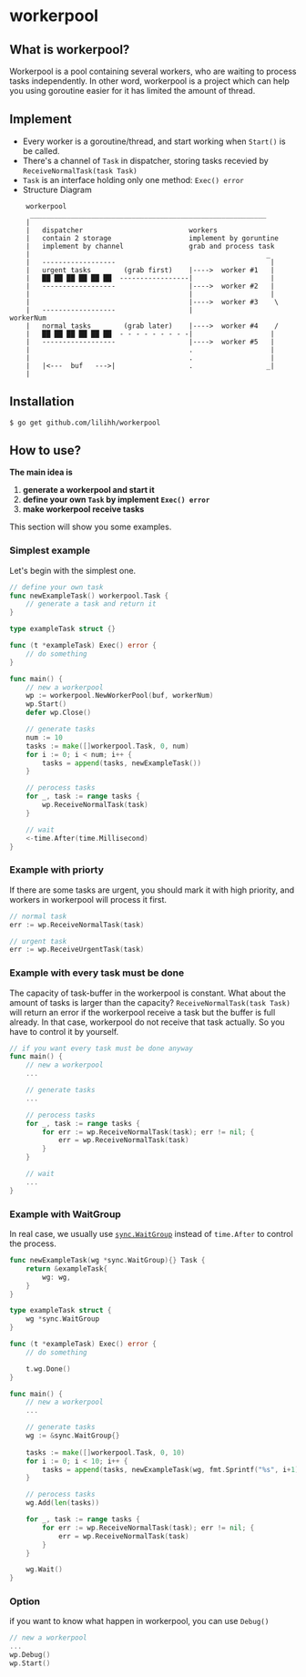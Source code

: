 # workerpool

## What is workerpool?
Workerpool is a pool containing several workers, who are waiting to process tasks independently. In other word, workerpool is a project which can help you using goroutine easier for it has limited the amount of thread.

## Implement
* Every worker is a goroutine/thread, and start working when `Start()` is be called.
* There's a channel of `Task` in dispatcher, storing tasks recevied by `ReceiveNormalTask(task Task)`
* `Task` is an interface holding only one method: `Exec() error`
* Structure Diagram
```text
    workerpool
     __________________________________________________________
    |
    |   dispatcher                          workers
    |   contain 2 storage                   implement by goruntine
    |   implement by channel                grab and process task
    |                                                          _
    |   ------------------                                      |
    |   urgent tasks        (grab first)    |---->  worker #1   |
    |   ██ ██ ██ ██ ██ ██  -----------------|                   |
    |   ------------------                  |---->  worker #2   |
    |                                       |                   |
    |                                       |---->  worker #3    \
    |   ------------------                  |                     workerNum
    |   normal tasks        (grab later)    |---->  worker #4    / 
    |   ██ ██ ██ ██ ██ ██  - - - - - - - - -|                   | 
    |   ------------------                  |---->  worker #5   |
    |                                       .                   |
    |                                       .                   |      
    |   |<---  buf   --->|                  .                  _|
    |
```

## Installation
    $ go get github.com/lilihh/workerpool

## How to use?

**The main idea is**
1. **generate a workerpool and start it**
2. **define your own `Task` by implement `Exec() error`**
3. **make workerpool receive tasks**

This section will show you some examples.

### Simplest example
Let's begin with the simplest one.

```go
// define your own task
func newExampleTask() workerpool.Task {
    // generate a task and return it
}

type exampleTask struct {}

func (t *exampleTask) Exec() error {
    // do something
}

func main() {
    // new a workerpool
    wp := workerpool.NewWorkerPool(buf, workerNum)
    wp.Start()
    defer wp.Close()

    // generate tasks
    num := 10
    tasks := make([]workerpool.Task, 0, num)
    for i := 0; i < num; i++ {
        tasks = append(tasks, newExampleTask())
    }

    // perocess tasks
    for _, task := range tasks {
        wp.ReceiveNormalTask(task)
    }

    // wait
    <-time.After(time.Millisecond)  
}
```

### Example with priorty
If there are some tasks are urgent, you should mark it with high priority, and workers in workerpool will process it first.

```go
// normal task
err := wp.ReceiveNormalTask(task)

// urgent task
err := wp.ReceiveUrgentTask(task)

```

### Example with every task must be done
The capacity of task-buffer in the workerpool is constant. What about the amount of tasks is larger than the capacity?
`ReceiveNormalTask(task Task)` will return an error if the workerpool receive a task but the buffer is full already. In that case, workerpool do not receive that task actually. So you have to control it by yourself.

```go
// if you want every task must be done anyway
func main() {
    // new a workerpool
    ...

    // generate tasks
    ...

    // perocess tasks
    for _, task := range tasks {
        for err := wp.ReceiveNormalTask(task); err != nil; {
            err = wp.ReceiveNormalTask(task)
        }
    }

    // wait
    ...
}

```

### Example with WaitGroup
In real case, we usually use [`sync.WaitGroup`](https://golang.org/pkg/sync/#WaitGroup) instead of `time.After` to control the process.

```go
func newExampleTask(wg *sync.WaitGroup){} Task {
    return &exampleTask{
        wg: wg,
    }
}

type exampleTask struct {
    wg *sync.WaitGroup
}

func (t *exampleTask) Exec() error {
    // do something

    t.wg.Done()
}
```

```go
func main() {
    // new a workerpool
    ...

    // generate tasks
    wg := &sync.WaitGroup{}
    
    tasks := make([]workerpool.Task, 0, 10)
    for i := 0; i < 10; i++ {
        tasks = append(tasks, newExampleTask(wg, fmt.Sprintf("%s", i+1)))
    }

    // perocess tasks
    wg.Add(len(tasks))

    for _, task := range tasks {
        for err := wp.ReceiveNormalTask(task); err != nil; {
            err = wp.ReceiveNormalTask(task)
        }
    }

    wg.Wait()
}
```

### Option
if you want to know what happen in workerpool, you can use `Debug()`
```go
// new a workerpool
...
wp.Debug()
wp.Start()
```
